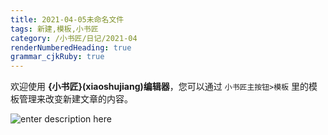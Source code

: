 ```yaml
---
title: 2021-04-05未命名文件 
tags: 新建,模板,小书匠
category: /小书匠/日记/2021-04
renderNumberedHeading: true
grammar_cjkRuby: true
---
```



欢迎使用 **{小书匠}(xiaoshujiang)编辑器**，您可以通过 `小书匠主按钮>模板` 里的模板管理来改变新建文章的内容。

![enter description here](https://gitee.com/isanth/my_pic_bed/raw/master/xiaoshujiang/1617631925222.png)

